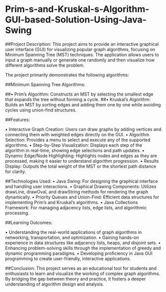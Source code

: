 # Prim-s-and-Kruskal-s-Algorithm-GUI-based-Solution-Using-Java-Swing
</b>
##Project Description:</b>
    This project aims to provide an interactive graphical user interface (GUI) for visualizing popular
    graph algorithms, focusing on Minimum Spanning Tree (MST) techniques. The application allows
    users to input a graph manually or generate one randomly and then visualize how different
    algorithms solve the problem.</b>
    
The project primarily demonstrates the following algorithms:</b>

##Minimum Spanning Tree Algorithms:</b>

##• Prim’s Algorithm: 
Constructs an MST by selecting the smallest edge that expands the tree
without forming a cycle.
</b>
##• Kruskal’s Algorithm:
Builds an MST by sorting edges and adding them one by one while
avoiding cycles using union-find structures.</b>

##Features:

• Interactive Graph Creation: Users can draw graphs by adding vertices and connecting
them with weighted edges directly on the GUI.
• Algorithm Selection: Provides a menu to select and execute any of the supported
algorithms.
• Step-by-Step Visualization: Displays each step of the algorithm in real-time, showing edge
selections and path updates.
• Dynamic Edge/Node Highlighting: Highlights nodes and edges as they are processed,
making it easier to understand algorithm progression.
• Results Display: Outputs the total weight of the MST or the shortest path distance for
clarity.</b>

##Technologies Used:
• Java Swing: For designing the graphical interface and handling user interactions.
• Graphical Drawing Components: Utilizes drawLine, drawOval, and drawString methods
for rendering the graph dynamically.
• Priority Queues and Union-Find: Efficient data structures for implementing Prim’s and
Kruskal’s algorithms.
• Java Collections Framework: For managing adjacency lists, edge lists, and algorithmic
processing.</b>

##Learning Outcomes:</b>

• Understanding the real-world applications of graph algorithms in networking,
transportation, and optimization.
• Gaining hands-on experience in data structures like adjacency lists, heaps, and disjoint
sets.
• Enhancing problem-solving skills through the implementation of greedy and dynamic
programming paradigms.
• Developing proficiency in Java GUI programming to create user-friendly, interactive
applications.

##Conclusion:</b>
This project serves as an educational tool for students and enthusiasts to learn and visualize the
working of complex graph algorithms. By bridging the gap between theory and practice, it fosters a
deeper understanding of algorithm design and analysis.
